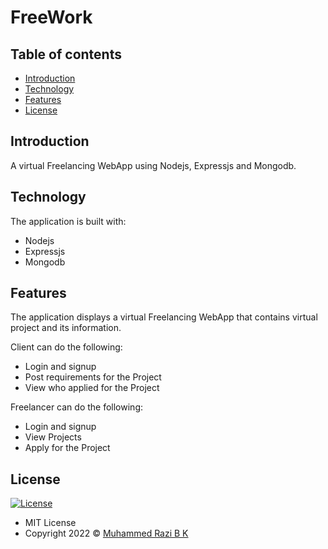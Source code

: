 #  FreeWork

## Table of contents

- [Introduction](#introduction)
- [Technology](#technology)
- [Features](#features)
- [License](#license)

## Introduction

A virtual Freelancing WebApp using Nodejs, Expressjs and Mongodb.

## Technology

The application is built with:

- Nodejs
- Expressjs
- Mongodb



## Features

The application displays a virtual Freelancing WebApp that contains virtual project and its information.

Client can do the following:

- Login and signup
- Post requirements for the Project
- View who applied for the Project

Freelancer can do the following:

- Login and signup
- View Projects
- Apply for the Project

## License

[![License](https://img.shields.io/:License-MIT-blue.svg?style=flat-square)](http://badges.mit-license.org)

- MIT License
- Copyright 2022 © [Muhammed Razi B K](https://github.com/RAZIBK/)
